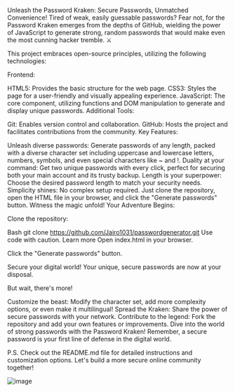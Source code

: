 Unleash the Password Kraken: Secure Passwords, Unmatched Convenience!
Tired of weak, easily guessable passwords? Fear not, for the Password Kraken emerges from the depths of GitHub, wielding the power of JavaScript to generate strong, random passwords that would make even the most cunning hacker tremble. ⚔️

This project embraces open-source principles, utilizing the following technologies:

Frontend:

HTML5: Provides the basic structure for the web page.
CSS3: Styles the page for a user-friendly and visually appealing experience.
JavaScript: The core component, utilizing functions and DOM manipulation to generate and display unique passwords.
Additional Tools:

Git: Enables version control and collaboration.
GitHub: Hosts the project and facilitates contributions from the community.
Key Features:

Unleash diverse passwords: Generate passwords of any length, packed with a diverse character set including uppercase and lowercase letters, numbers, symbols, and even special characters like ~ and !.
Duality at your command: Get two unique passwords with every click, perfect for securing both your main account and its trusty backup.
Length is your superpower: Choose the desired password length to match your security needs.
Simplicity shines: No complex setup required. Just clone the repository, open the HTML file in your browser, and click the "Generate passwords" button. Witness the magic unfold!
Your Adventure Begins:

Clone the repository:

Bash
git clone https://github.com/Jairo1031/passwordgenerator.git
Use code with caution. Learn more
Open index.html in your browser.

Click the "Generate passwords" button.

Secure your digital world! Your unique, secure passwords are now at your disposal.

But wait, there's more!

Customize the beast: Modify the character set, add more complexity options, or even make it multilingual!
Spread the Kraken: Share the power of secure passwords with your network.
Contribute to the legend: Fork the repository and add your own features or improvements.
Dive into the world of strong passwords with the Password Kraken! Remember, a secure password is your first line of defense in the digital world.

P.S. Check out the README.md file for detailed instructions and customization options. Let's build a more secure online community together!


![image](https://github.com/Jairo1031/passwordgenerator/assets/74851511/fcb55e86-f9f1-4235-a146-35b8d7265ba7)
